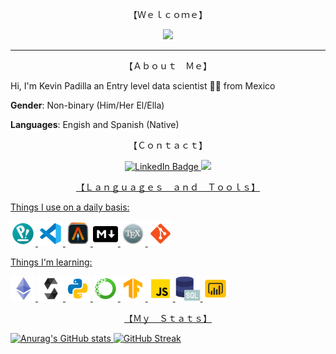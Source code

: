 
<p align="center">【Ｗｅｌｃｏｍｅ】</p>
 
<div id="header" align="center">
<img src="https://media.giphy.com/media/udK21RQeWtaGQ/giphy.gif" width="300"/>
</div>
<p></p>

---

<p align="center">【Ａｂｏｕｔ　Ｍｅ】</p>

Hi, I'm Kevin Padilla an Entry level data scientist 👨‍💻 from Mexico

**Gender**: Non-binary (Him/Her  El/Ella)

**Languages**: Engish and Spanish (Native) 
<p align="center">【Ｃｏｎｔａｃｔ】</p>

<div id="badges" align="center">
    <a href="https://www.linkedin.com/in/kevin-padilla-islas/">
        <img src="https://img.shields.io/badge/Kevin Raúl Padila Islas-blue?logo=linkedin&logoColor=white&style=for-the-badge" alt="LinkedIn Badge"/>
     <a href="mailto:kevin.padilla.islas@proton.me">
        <img src="https://img.shields.io/badge/kevin.padilla.islas@proton.me-8B89CC?style=for-the-badge&logo=protonmail&logoColor=white"/>
</div>


<p align="center">【Ｌａｎｇｕａｇｅｓ　ａｎｄ　Ｔｏｏｌｓ】</p>
<p></p>
Things I use on a daily basis:
<p>
<img src='img/pop_os.png'   width='40'>
<img src='img/vs_code.png'  width='40'>
<img src='img/alacritty.svg'width='40'>
<img src='img/markdown.png' width='40'>
<img src='img/latex.png'    width='40'>
<img src='img/git.png'      width='40'>
</p>
Things I'm learning:
<p>
  <img src='img/eth.png'        width='40'>
  <img src='img/solidity.png'   width='40'>
  <img src='img/python.png'     width='40'>
  <img src='img/anaconda.png'   width='40'>
  <img src='img/tensorflow.png' width='40'>
  <img src='img/javascript.png' width='40'>
  <img src='img/sql.png'        width='40'>
  <img src='img/power_bi.png'   width='40'>
</p>


<p align="center">【Ｍｙ　Ｓｔａｔｓ】</p>

![Anurag's GitHub stats](https://github-readme-stats.vercel.app/api?username=jistro&show_icons=true&theme=onedark)
[![GitHub Streak](https://github-readme-streak-stats.herokuapp.com?user=jistro&theme=onedark&border_radius=3&date_format=j%20M%5B%20Y%5D&mode=weekly)](https://git.io/streak-stats)




